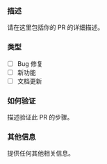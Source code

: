 ### 描述
请在这里包括你的 PR 的详细描述。

### 类型
- [ ] Bug 修复
- [ ] 新功能
- [ ] 文档更新

### 如何验证
描述验证此 PR 的步骤。

### 其他信息
提供任何其他相关信息。

